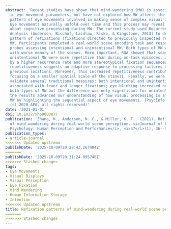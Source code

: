 ```yaml
---
abstract: 'Recent studies have shown that mind-wandering (MW) is associated with changes
  in eye movement parameters, but have not explored how MW affects the sequential
  pattern of eye movements involved in making sense of complex visual information.
  Eye movements naturally unfold over time and this process may reveal novel information
  about cognitive processing during MW. The current study used Recurrence Quantification
  Analysis (Anderson, Bischof, Laidlaw, Risko, & Kingstone, 2013) to describe the
  pattern of refixations (fixations directed to previously inspected regions) during
  MW. Participants completed a real-world scene encoding task and responded to thought
  probes assessing intentional and unintentional MW. Both types of MW were associated
  with worse memory of the scenes. More important, RQA showed that scanpaths during
  unintentional MW were more repetitive than during on-task episodes, as indicated
  by a higher recurrence rate and more stereotypical fixation sequences. This increased
  repetitiveness suggests an adaptive response to processing failures through reexamining
  previous locations. Moreover, this increased repetitiveness contributed to fixations
  focusing on a smaller spatial scale of the stimuli. Finally, we were also able to
  validate several traditional measures: both intentional and unintentional MW were
  associated with fewer and longer fixations; eye-blinking increased numerically during
  both types of MW but the difference was only significant for unintentional MW. Overall,
  the results advanced our understanding of how visual processing is affected during
  MW by highlighting the sequential aspect of eye movements. (PsycInfo Database Record
  (c) 2020 APA, all rights reserved)'
date: '2021-01-01'
doi: 10.1037/xhp0000877
publication: 'Zhang, H., Anderson, N. C., & Miller, K. F.. (2021). Refixation patterns
  of mind-wandering during real-world scene perception. <i>Journal of Experimental
  Psychology: Human Perception and Performance</i>, <i>47</i>(1), 36--52. https://doi.org/10.1037/xhp0000877'
publication_types:
- article-journal
<<<<<<< Updated upstream
publishDate: '2025-10-09T20:28:43.267404Z'
=======
publishDate: '2025-10-09T20:31:24.095748Z'
>>>>>>> Stashed changes
tags:
- Eye Movements
- Visual Displays
- Visual Perception
- Eye Fixation
- Mind Wandering
- Human Information Storage
- Intention
<<<<<<< Updated upstream
title: Refixation patterns of mind-wandering during real-world scene perception
=======
>>>>>>> Stashed changes
---
```

